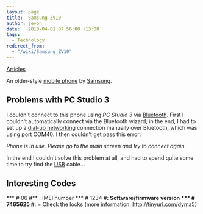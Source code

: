 ```yaml
---
layout: page
title:  Samsung ZV10
author: jevon
date:   2010-04-01 07:56:00 +13:00
tags:
  - Technology
redirect_from:
  - "/wiki/Samsung ZV10"
---
```


[Articles](Articles.md)

An older-style [mobile phone](mobile-phone.md) by [Samsung](samsung.md).

## Problems with PC Studio 3
I couldn't connect to this phone using _PC Studio 3_ via [Bluetooth](bluetooth.md). First I couldn't automatically connect via the Bluetooth wizard; in the end, I had to set up a [dial-up networking](dial-up-networking.md) connection manually over Bluetooth, which was using port COM40. I then couldn't get pass this error:

_Phone is in use. Please go to the main screen and try to connect again._

In the end I couldn't solve this problem at all, and had to spend quite some time to try find the [USB](usb.md) cable...

## Interesting Codes
*** # 06 #** : IMEI number
*** # 1234 #**: Software/firmware version
*** # 7465625 #**: = Check the locks (more information: http://tinyurl.com/dyma5)
